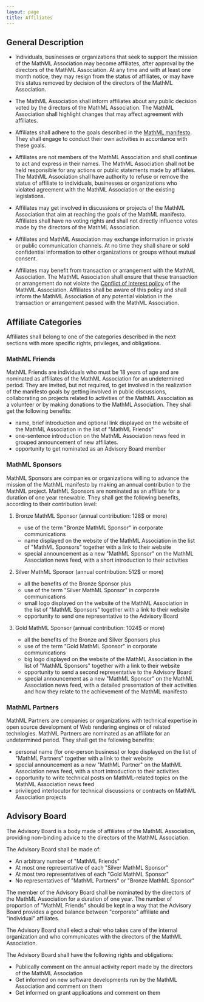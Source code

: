 ```yaml
---
layout: page
title: Affiliates
---
```


## General Description

* Individuals, businesses or organizations that seek to support the mission of
  the MathML Association may become affiliates, after approval by the directors
  of the MathML Association. At any time and with at least one month notice,
  they may resign from the status of affiliates, or may have this status removed
  by decision of the directors of the MathML Association.

* The MathML Association shall inform affiliates about any public decision
  voted by the directors of the MathML Association. The MathML Association
  shall highlight changes that may affect agreement with affiliates.

* Affiliates shall adhere to the goals described in the [MathML manifesto](/legal-documents/manifesto.html). They shall
  engage to conduct their own activities in accordance with these goals.

* Affiliates are not members of the MathML Association and shall continue to
  act and express in their names. The MathML Association shall not be held
  responsible for any actions or public statements made by affiliates. The
  MathML Association shall have authority to refuse or remove the status of
  affiliate to individuals, businesses or organizations who violated
  agreement with the MathML Association or the existing legislations.

* Affiliates may get involved in discussions or projects of the MathML
  Association that aim at reaching the goals of the MathML manifesto.
  Affiliates shall have no voting rights and shall not directly influence votes
  made by the directors of the MathML Association.

* Affiliates and MathML Association may exchange information in private or
  public communication channels. At no time they shall share or sold
  confidential information to other organizations or groups without mutual
  consent.

* Affiliates may benefit from transaction or arrangement with the MathML
  Association. The MathML Association shall ensure that these transaction or
  arrangement do not violate the [Conflict of Interest policy](/legal-documents/conflict-of-interest-policy.html) of the MathML Association.
  Affiliates shall be aware of this policy and shall inform the MathML
  Association of any potential violation in the transaction or arrangement
  passed with the MathML Association.

## Affiliate Categories

Affiliates shall belong to one of the categories described in the next
sections with more specific rights, privileges, and obligations.

### MathML Friends

MathML Friends are individuals who must be 18 years of age and are
nominated as affiliates of the MathML Association for an undetermined
period. They are invited, but not required, to get involved in the
realization of the manifesto goals by getting involved in public
discussions, collaborating on projects related to activities of the
MathML Association as a volunteer or by making donations to the MathML
Association. They shall get the following benefits:

- name, brief introduction and optional link displayed on the website of the
  MathML Association in the list of "MathML Friends"
- one-sentence introduction on the MathML Association news feed in grouped
  announcement of new affiliates.
- opportunity to get nominated as an Advisory Board member

### MathML Sponsors

MathML Sponsors are companies or organizations willing to advance the
mission of the MathML manifesto by making an annual contribution to the
MathML project. MathML Sponsors are nominated as an affiliate for a
duration of one year renewable. They shall get the following benefits,
according to their contribution level:

1. Bronze MathML Sponsor (annual contribution: 128$ or more)
   - use of the term "Bronze MathML Sponsor" in corporate communications
   - name displayed on the website of the MathML Association in the list of
     "MathML Sponsors" together with a link to their website
   - special announcement as a new "MathML Sponsor" on the MathML Association
     news feed, with a short introduction to their activities

2. Silver MathML Sponsor (annual contribution: 512$ or more)
   - all the benefits of the Bronze Sponsor plus
   - use of the term "Silver MathML Sponsor" in corporate communications
   - small logo displayed on the website of the MathML Association in the list
     of "MathML Sponsors" together with a link to their website
   - opportunity to send one representative to the Advisory Board

3. Gold MathML Sponsor (annual contribution: 1024$ or more)
   - all the benefits of the Bronze and Silver Sponsors plus
   - use of the term "Gold MathML Sponsor" in corporate communications
   - big logo displayed on the website of the MathML Association in the list
     of "MathML Sponsors" together with a link to their website
   - opportunity to send a second representative to the Advisory Board
   - special announcement as a new "MathML Sponsor" on the MathML Association
     news feed, with a detailed presentation of their activities and how they
     relate to the achievement of the MathML manifesto

### MathML Partners

MathML Partners are companies or organizations with technical expertise in
open source development of Web rendering engines or of related
technlogies. MathML Partners are nominated as an affiliate for an
undetermined period. They shall get the following benefits:

- personal name (for one-person business) or logo displayed on the list
  of "MathML Partners" together with a link to their website
- special announcement as a new "MathML Partner" on the MathML Association
  news feed, with a short introduction to their activities
- opportunity to write technical posts on MathML-related topics on the
  MathML Association news feed
- privileged interlocutor for technical discussions or contracts on
  MathML Association projects

## Advisory Board

The Advisory Board is a body made of affiliates of the MathML Association,
providing non-binding advice to the directors of the MathML Association.

The Advisory Board shall be made of:

* An arbitrary number of "MathML Friends"
* At most one representative of each "Silver MathML Sponsor"
* At most two representatives of each "Gold MathML Sponsor"
* No representatives of "MathML Partners" or "Bronze MathML Sponsor"

The member of the Advisory Board shall be nominated by the directors of the
MathML Association for a duration of one year. The number of proportion of
"MathML Friends" should be kept in a way that the Advisory Board provides
a good balance between "corporate" affiliate and "individual" affiliates.

The Advisory Board shall elect a chair who takes care of the internal
organization and who communicates with the directors of the MathML Association.

The Advisory Board shall have the following rights and obligations:

* Publically comment on the annual activity report made by the directors of
  the MathML Association
* Get informed on new software developments run by the MathML Association
  and comment on them
* Get informed on grant applications and comment on them
